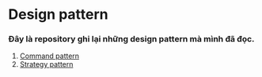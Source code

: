 # Design pattern
### Đây là repository ghi lại những design pattern mà mình đã đọc.
1. [Command pattern](https://github.com/OnlyKasa/pattern/blob/master/command.md)
2. [Strategy pattern](https://github.com/OnlyKasa/pattern/blob/master/strategy.md)

